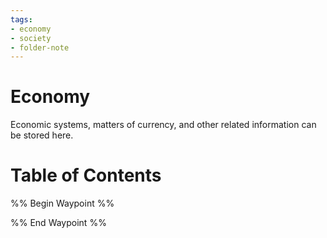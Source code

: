 ```yaml
---
tags:
- economy
- society
- folder-note
---
```

# Economy

Economic systems, matters of currency, and other related information can be stored here.

# Table of Contents

%% Begin Waypoint %%


%% End Waypoint %%
